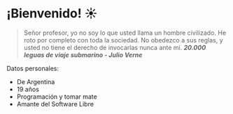 # ¡Bienvenido! :sunny:

> Señor profesor, yo no soy lo que usted llama un hombre civilizado. He roto por completo con toda la sociedad. No obedezco a sus reglas, y usted no tiene el derecho de invocarlas nunca ante mí. ***20.000 leguas de viaje submarino - Julio Verne***

Datos personales:
- De Argentina
- 19 años
- Programación y tomar mate
- Amante del Software Libre
